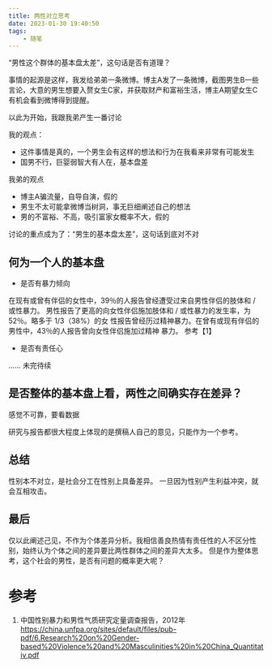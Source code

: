 ```yaml
---
title: 两性对立思考
date: 2023-01-30 19:40:50
tags:
    - 随笔
---
```


“男性这个群体的基本盘太差”，这句话是否有道理？

<!--more-->

事情的起源是这样，我发给弟弟一条微博。博主A发了一条微博，截图男生B一些言论，大意的男生想要入赘女生C家，并获取财产和富裕生活，博主A期望女生C有机会看到微博得到提醒。

以此为开始，我跟我弟产生一番讨论

我的观点：
- 这件事情是真的，一个男生会有这样的想法和行为在我看来非常有可能发生
- 国男不行，巨婴弱智大有人在，基本盘差

我弟的观点
- 博主A骗流量，自导自演，假的
- 男生不太可能拿微博当树洞，事无巨细阐述自己的想法
- 男的不富裕、不高，吸引富家女概率不大，假的

讨论的重点成为了：“男生的基本盘太差”，这句话到底对不对

## 何为一个人的基本盘

- 是否有暴力倾向

在现有或曾有伴侣的女性中，39％的人报告曾经遭受过来自男性伴侣的肢体和 / 或性暴力。
男性报告了更高的向女性伴侣施加肢体和 / 或性暴力的发生率，为 52％。略多于 1/3（38%）的女
性报告曾经历过精神暴力。在曾有或现有伴侣的男性中，43％的人报告曾向女性伴侣施加过精神
暴力。 参考【1】


- 是否有责任心

…… 未完待续

## 是否整体的基本盘上看，两性之间确实存在差异？

感觉不可靠，要看数据


研究与报告都很大程度上体现的是撰稿人自己的意见，只能作为一个参考。

## 总结

性别本不对立，是社会分工在性别上具备差异。
一旦因为性别产生利益冲突，就会互相攻击。



## 最后
仅以此阐述己见，不作为个体差异分析。我相信善良热情有责任性的人不区分性别，始终认为个体之间的差异要比两性群体之间的差异大太多。
但是作为整体思考，这个社会的男性，是否有问题的概率更大呢？


# 参考

1. 中国性别暴力和男性气质研究定量调查报告，2012年
https://china.unfpa.org/sites/default/files/pub-pdf/6.Research%20on%20Gender-based%20Violence%20and%20Masculinities%20in%20China_Quantitativ.pdf
